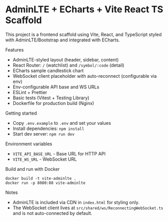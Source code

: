 # AdminLTE + ECharts + Vite React TS Scaffold

This project is a frontend scaffold using Vite, React, and TypeScript styled with AdminLTE/Bootstrap and integrated with ECharts.

Features
- AdminLTE-styled layout (header, sidebar, content)
- React Router: `/` (watchlist) and `/symbol/:code` (detail)
- ECharts sample candlestick chart
- WebSocket client placeholder with auto-reconnect (configurable via env)
- Env-configurable API base and WS URLs
- ESLint + Prettier
- Basic tests (Vitest + Testing Library)
- Dockerfile for production build (Nginx)

Getting started
- Copy `.env.example` to `.env` and set your values
- Install dependencies: `npm install`
- Start dev server: `npm run dev`

Environment variables
- `VITE_API_BASE_URL` - Base URL for HTTP API
- `VITE_WS_URL` - WebSocket URL

Build and run with Docker
```
docker build -t vite-adminlte .
docker run -p 8080:80 vite-adminlte
```

Notes
- AdminLTE is included via CDN in `index.html` for styling only.
- The WebSocket client lives at `src/shared/ws/ReconnectingWebSocket.ts` and is not auto-connected by default.
